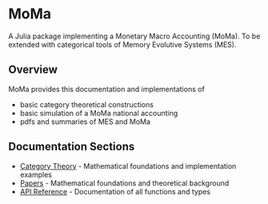 # MoMa

A Julia package implementing a Monetary Macro Accounting (MoMa).
To be extended with categorical tools of Memory Evolutive Systems (MES).

## Overview

MoMa provides this documentation and implementations of

- basic category theoretical constructions
- basic simulation of a MoMa national accounting
- pdfs and summaries of MES and MoMa

## Documentation Sections

- [Category Theory](category_theory.md) - Mathematical foundations and implementation examples
- [Papers](papers.md) - Mathematical foundations and theoretical background
- [API Reference](api.md) - Documentation of all functions and types 